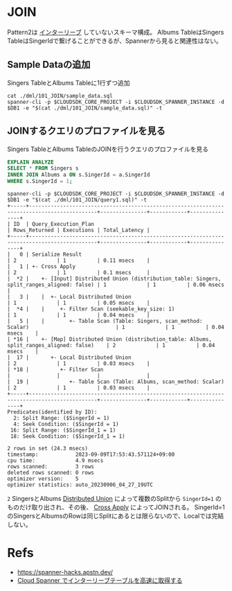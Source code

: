 # JOIN

Pattern2は [インターリーブ](https://cloud.google.com/spanner/docs/schema-and-data-model?hl=en#parent-child) していないスキーマ構成。
Albums TableはSingers TableはSingerIdで繋げることができるが、Spannerから見ると関連性はない。

## Sample Dataの追加

Singers TableとAlbums Tableに1行ずつ追加

```
cat ./dml/101_JOIN/sample_data.sql
spanner-cli -p $CLOUDSDK_CORE_PROJECT -i $CLOUDSDK_SPANNER_INSTANCE -d $DB1 -e "$(cat ./dml/101_JOIN/sample_data.sql)" -t
```

## JOINするクエリのプロファイルを見る

Singers TableとAlbums TableのJOINを行うクエリのプロファイルを見る

``` query1.sql
EXPLAIN ANALYZE
SELECT * FROM Singers s
INNER JOIN Albums a ON s.SingerId = a.SingerId
WHERE s.SingerId = 1;
```

```
spanner-cli -p $CLOUDSDK_CORE_PROJECT -i $CLOUDSDK_SPANNER_INSTANCE -d $DB1 -e "$(cat ./dml/101_JOIN/query1.sql)" -t
+-----+--------------------------------------------------------------------------------------------+---------------+------------+---------------+
| ID  | Query_Execution_Plan                                                                       | Rows_Returned | Executions | Total_Latency |
+-----+--------------------------------------------------------------------------------------------+---------------+------------+---------------+
|   0 | Serialize Result                                                                           | 2             | 1          | 0.11 msecs    |
|   1 | +- Cross Apply                                                                             | 2             | 1          | 0.1 msecs     |
|  *2 |    +- [Input] Distributed Union (distribution_table: Singers, split_ranges_aligned: false) | 1             | 1          | 0.06 msecs    |
|   3 |    |  +- Local Distributed Union                                                           | 1             | 1          | 0.05 msecs    |
|  *4 |    |     +- Filter Scan (seekable_key_size: 1)                                             | 1             | 1          | 0.04 msecs    |
|   5 |    |        +- Table Scan (Table: Singers, scan_method: Scalar)                            | 1             | 1          | 0.04 msecs    |
| *16 |    +- [Map] Distributed Union (distribution_table: Albums, split_ranges_aligned: false)    | 2             | 1          | 0.04 msecs    |
|  17 |       +- Local Distributed Union                                                           | 2             | 1          | 0.03 msecs    |
| *18 |          +- Filter Scan                                                                    |               |            |               |
|  19 |             +- Table Scan (Table: Albums, scan_method: Scalar)                             | 2             | 1          | 0.03 msecs    |
+-----+--------------------------------------------------------------------------------------------+---------------+------------+---------------+
Predicates(identified by ID):
  2: Split Range: ($SingerId = 1)
  4: Seek Condition: ($SingerId = 1)
 16: Split Range: ($SingerId_1 = 1)
 18: Seek Condition: ($SingerId_1 = 1)

2 rows in set (24.3 msecs)
timestamp:            2023-09-09T17:53:43.571124+09:00
cpu time:             4.9 msecs
rows scanned:         3 rows
deleted rows scanned: 0 rows
optimizer version:    5
optimizer statistics: auto_20230906_04_27_19UTC
```

`2` SingersとAlbums [Distributed Union](https://cloud.google.com/spanner/docs/query-execution-operators?hl=en#distributed-union) によって複数のSplitから `SingerId=1` のものだけ取り出され、その後、 [Cross Apply](https://cloud.google.com/spanner/docs/query-execution-operators?hl=en#cross-apply) によってJOINされる。
SingerId=1のSingersとAlbumsのRowは同じSplitにあるとは限らないので、Localでは完結しない。

# Refs

* https://spanner-hacks.apstn.dev/
* [Cloud Spanner でインターリーブテーブルを高速に取得する](https://medium.com/google-cloud-jp/cloud-spanner-%E3%81%A7%E3%82%A4%E3%83%B3%E3%82%BF%E3%83%BC%E3%83%AA%E3%83%BC%E3%83%96%E3%83%86%E3%83%BC%E3%83%96%E3%83%AB%E3%82%92%E9%AB%98%E9%80%9F%E3%81%AB%E5%8F%96%E5%BE%97%E3%81%99%E3%82%8B-2a955b061d3)